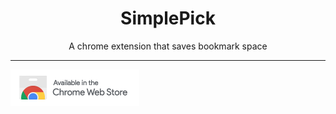 <h1 align="center">SimplePick</h1>
<p align="center"> A chrome extension that saves bookmark space </p>

<hr>


 <a href="https://chrome.google.com/webstore/detail/amgkdfnjnefpomfdlcbangigijjaimij/publish-accepted?authuser=3"><img src="ChromeWebStore_Badge_v2_206x58.png">
